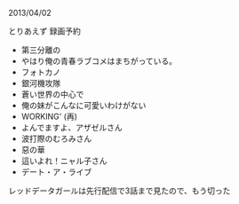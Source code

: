 2013/04/02 

とりあえず 録画予約

- 第三分離の
- やはり俺の青春ラブコメはまちがっている。
- フォトカノ
- 銀河機攻隊
- 蒼い世界の中心で
- 俺の妹がこんなに可愛いわけがない
- WORKING' (再)
- よんでますよ、アザゼルさん
- 波打際のむろみさん
- 惡の華
- 這いよれ！ニャル子さん
- デート・ア・ライブ

レッドデータガールは先行配信で3話まで見たので、もう切った
